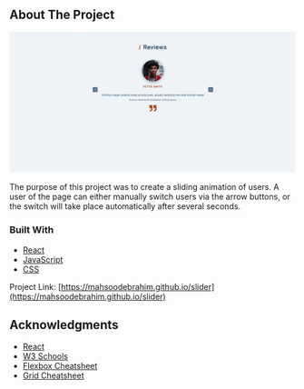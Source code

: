 <!-- ABOUT THE PROJECT -->

## About The Project

[![Slider][product-screenshot]](https://mahsoodebrahim.github.io/slider)

The purpose of this project was to create a sliding animation of users. A user of the page can either manually switch users via the arrow buttons, or the switch will take place automatically after several seconds.

### Built With

- [React](https://reactjs.org/)
- [JavaScript](https://developer.mozilla.org/en-US/docs/Web/JavaScript)
- [CSS](https://developer.mozilla.org/en-US/docs/Web/CSS)

Project Link: [https://mahsoodebrahim.github.io/slider](https://mahsoodebrahim.github.io/slider)

<!-- ACKNOWLEDGMENTS -->

## Acknowledgments

- [React](https://reactjs.org/)
- [W3 Schools](https://www.w3schools.com/)
- [Flexbox Cheatsheet](https://css-tricks.com/snippets/css/a-guide-to-flexbox/)
- [Grid Cheatsheet](https://css-tricks.com/snippets/css/complete-guide-grid/)

<!-- MARKDOWN LINKS & IMAGES -->

[product-screenshot]: ./screenshot.png

